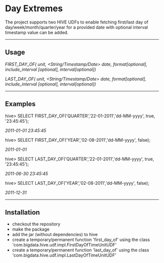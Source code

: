 # Day Extremes
The project supports two HIVE UDFs to enable fetching first/last day of day/week/month/quarter/year for a provided date with optional interval timestamp value can be added.

-----
Usage
-----
*FIRST_DAY_OF(<String> unit, <String/Timestamp/Date> date, <String> format[optional], <boolean> include_interval [optional], <String> interval[optional])*

*LAST_DAY_OF(<String> unit, <String/Timestamp/Date> date, <String> format[optional], <boolean> include_interval [optional], <String> interval[optional])*


--------
Examples
--------
hive> SELECT FIRST_DAY_OF('QUARTER','22-01-2011','dd-MM-yyyy', true, '23:45:45');

*2011-01-01 23:45:45*

hive> SELECT FIRST_DAY_OF('YEAR','02-08-2011','dd-MM-yyyy', false);

*2011-01-01*

hive> SELECT LAST_DAY_OF('QUARTER','22-01-2011','dd-MM-yyyy', true, '23:45:45');

*2011-06-30 23:45:45*

hive> SELECT LAST_DAY_OF('YEAR','02-08-2011','dd-MM-yyyy', false);

*2011-12-31*


------------
Installation
------------

- checkout the repository
- make the package
- add the jar (without dependencies) to hive
- create a temporary/permanent function 'first_day_of' using the class 'com.bigdata.hive.udf.impl.FirstDayOfTimeUnitUDF'
- create a temporary/permanent function 'last_day_of' using the class 'com.bigdata.hive.udf.impl.LastDayOfTimeUnitUDF'
